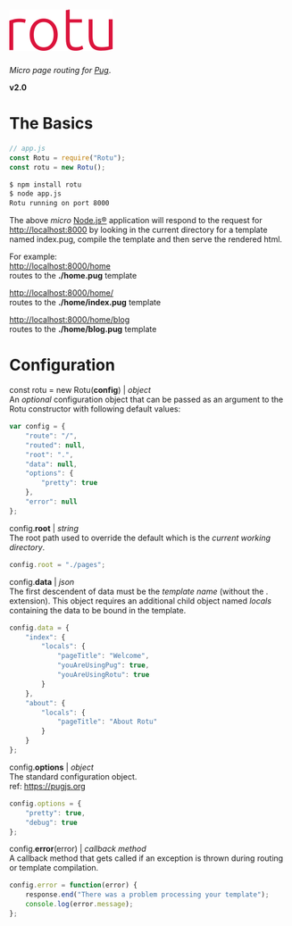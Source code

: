 
# [![Rotu](./rotu.png)](https://www.npmjs.com/package/rotu)  
_Micro page routing for [Pug](https://pugjs.org)_.

**v2.0**

# The Basics

```javascript
// app.js
const Rotu = require("Rotu");
const rotu = new Rotu();
```

```bash
$ npm install rotu
$ node app.js
Rotu running on port 8000
```

The above _micro_ [Node.js&reg;](https://nodejs.org) application will respond to the request for [http://localhost:8000](http://localhost:8000) by looking in the current directory for a template named index.pug, compile the template and then serve the rendered html.

For example:  
[http://localhost:8000/home](http://localhost:8000/home)  
routes to the **./home.pug** template

[http://localhost:8000/home/](http://localhost:8000/home/)   
routes to the **./home/index.pug** template

[http://localhost:8000/home/blog](http://localhost:8000/home/blog)  
routes to the **./home/blog.pug** template

# Configuration

const rotu = new Rotu(**config**) | _object_  
An _optional_ configuration object that can be passed as an argument to the Rotu constructor with following default values:  
```javascript
var config = {
    "route": "/",
    "routed": null,
    "root": ".",
    "data": null,
    "options": {
        "pretty": true
    },
    "error": null
};
```

config.**root** | _string_  
The root path used to override the default which is the _current working directory_.

```javascript
config.root = "./pages";
```

config.**data** | _json_  
The first descendent of data must be the  _template name_ (without the . extension). This object requires an additional child object named _locals_ containing the data to be bound in the  template.

```javascript
config.data = {
    "index": {
        "locals": {
            "pageTitle": "Welcome",
            "youAreUsingPug": true,
            "youAreUsingRotu": true
        }
    },
    "about": {
        "locals": {
            "pageTitle": "About Rotu"
        }
    }
};
```

config.**options** | _object_  
The standard  configuration object.  
ref: https://pugjs.org

```javascript
config.options = {
    "pretty": true,
    "debug": true
};
```
config.**error**(error) | _callback method_  
A callback method that gets called if an exception is thrown during routing or template compilation.

```javascript
config.error = function(error) {
    response.end("There was a problem processing your template");
    console.log(error.message);
};
```
